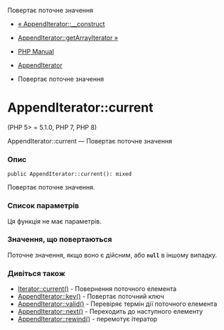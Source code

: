 Повертає поточне значення

-   [« AppendIterator::\_\_construct](appenditerator.construct.html)
    
-   [AppendIterator::getArrayIterator »](appenditerator.getarrayiterator.html)
    
-   [PHP Manual](index.html)
    
-   [AppendIterator](class.appenditerator.html)
    
-   Повертає поточне значення
    

# AppendIterator::current

(PHP 5> = 5.1.0, PHP 7, PHP 8)

AppendIterator::current — Повертає поточне значення

### Опис

```methodsynopsis
public AppendIterator::current(): mixed
```

Повертає поточне значення.

### Список параметрів

Ця функція не має параметрів.

### Значення, що повертаються

Поточне значення, якщо воно є дійсним, або **`null`** в іншому випадку.

### Дивіться також

-   [Iterator::current()](iterator.current.html) - Повернення поточного елемента
-   [AppendIterator::key()](appenditerator.key.html) - Повертає поточний ключ
-   [AppendIterator::valid()](appenditerator.valid.html) - Перевіряє термін дії поточного елемента
-   [AppendIterator::next()](appenditerator.next.html) - Переходить до наступного елементу
-   [AppendIterator::rewind()](appenditerator.rewind.html) - перемотує ітератор